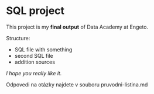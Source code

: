  # SQL project

This project is my **final output** of Data Academy at Engeto.

Structure:

- SQL file with something
- second SQL file
- addition sources

*I hope you really like it.*

Odpovedi na otázky najdete v souboru pruvodni-listina.md